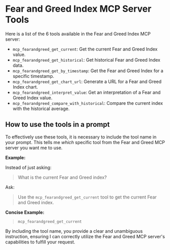 # Fear and Greed Index MCP Server Tools

Here is a list of the 6 tools available in the Fear and Greed Index MCP server:

- `mcp_fearandgreed_get_current`: Get the current Fear and Greed Index value.
- `mcp_fearandgreed_get_historical`: Get historical Fear and Greed Index data.
- `mcp_fearandgreed_get_by_timestamp`: Get the Fear and Greed Index for a specific timestamp.
- `mcp_fearandgreed_get_chart_url`: Generate a URL for a Fear and Greed Index chart.
- `mcp_fearandgreed_interpret_value`: Get an interpretation of a Fear and Greed Index value.
- `mcp_fearandgreed_compare_with_historical`: Compare the current index with the historical average.

## How to use the tools in a prompt

To effectively use these tools, it is necessary to include the tool name in your prompt. This tells me *which* specific tool from the Fear and Greed MCP server you want me to use.

**Example:**

Instead of just asking:

> What is the current Fear and Greed index?

Ask:

> Use the `mcp_fearandgreed_get_current` tool to get the current Fear and Greed index.

**Concise Example:**

> `mcp_fearandgreed_get_current`

By including the tool name, you provide a clear and unambiguous instruction, ensuring I can correctly utilize the Fear and Greed MCP server's capabilities to fulfill your request.
